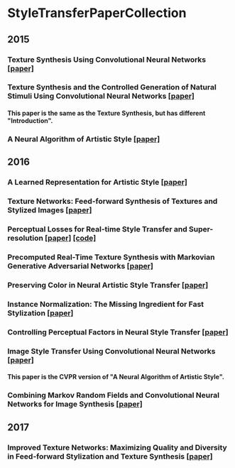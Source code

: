 # StyleTransferPaperCollection

## 2015
### Texture Synthesis Using Convolutional Neural Networks [[paper]](http://papers.nips.cc/paper/5633-texture-synthesis-using-convolutional-neural-networks)
### Texture Synthesis and the Controlled Generation of Natural Stimuli Using Convolutional Neural Networks [[paper]](https://pdfs.semanticscholar.org/ecef/28ddfcacf4f2ba9c22a3c8296d4e19322d3d.pdf)
#### This paper is the same as the Texture Synthesis, but has different "Introduction".
### A Neural Algorithm of Artistic Style [[paper]](https://arxiv.org/abs/1508.06576)

## 2016
### A Learned Representation for Artistic Style [[paper]](https://arxiv.org/abs/1610.07629)
### Texture Networks: Feed-forward Synthesis of Textures and Stylized Images [[paper]](http://jmlr.org/proceedings/papers/v48/ulyanov16.html)
### Perceptual Losses for Real-time Style Transfer and Super-resolution [[paper]](https://arxiv.org/abs/1603.08155) [[code]](https://github.com/jcjohnson/neural-style)
### Precomputed Real-Time Texture Synthesis with Markovian Generative Adversarial Networks [[paper]](https://arxiv.org/abs/1604.04382)
### Preserving Color in Neural Artistic Style Transfer [[paper]](https://arxiv.org/abs/1606.05897)
### Instance Normalization: The Missing Ingredient for Fast Stylization [[paper]](https://arxiv.org/abs/1607.08022)
### Controlling Perceptual Factors in Neural Style Transfer [[paper]](https://arxiv.org/abs/1611.07865)
### Image Style Transfer Using Convolutional Neural Networks [[paper]](http://www.cv-foundation.org/openaccess/content_cvpr_2016/papers/Gatys_Image_Style_Transfer_CVPR_2016_paper.pdf)
#### This paper is the CVPR version of "A Neural Algorithm of Artistic Style".
### Combining Markov Random Fields and Convolutional Neural Networks for Image Synthesis [[paper]](https://arvix.org/abs/1601.04589)

## 2017
### Improved Texture Networks: Maximizing Quality and Diversity in Feed-forward Stylization and Texture Synthesis [[paper]](https://arvix.org/abs/1701.02096)
